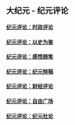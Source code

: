 ## 大纪元 - 纪元评论

#### [纪元评论：时政评论](indexes/nsc1025/README.md?09150330)
#### [纪元评论：以史为鉴](indexes/nsc1028/README.md?09150330)
#### [纪元评论：感悟随笔](indexes/nsc1035/README.md?09150330)
#### [纪元评论：纪元特稿](indexes/nsc424/README.md?09150330)
#### [纪元评论：财经评论](indexes/nsc1026/README.md?09150330)
#### [纪元评论：自由广场](indexes/nsc993/README.md?09150330)
#### [纪元评论：纪元社论](indexes/nsc422/README.md?09150330)
